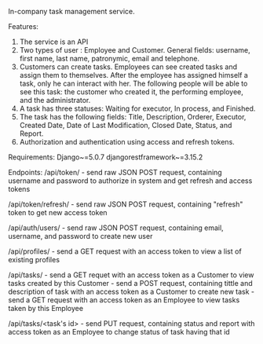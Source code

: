 In-company task management service.

Features:
1. The service is an API
2. Two types of user : Employee and Customer. General fields: username, first name, last name, patronymic, email and telephone.
3. Customers can create tasks. Employees can see created tasks and assign them to themselves. After the employee has assigned himself a task,
only he can interact with her. The following people will be able to see this task: the customer who created it, the performing employee, and the administrator.
4. A task has three statuses: Waiting for executor, In process, and Finished.
5. The task has the following fields: Title, Description, Orderer, Executor, Created Date, Date of Last Modification, Closed Date, Status, and Report.
6. Authorization and authentication using access and refresh tokens.
   
Requirements:
Django~=5.0.7
djangorestframework~=3.15.2

Endpoints:
/api/token/ - send raw JSON POST request, containing username and password to authorize in system and get refresh and access tokens

/api/token/refresh/ - send raw JSON POST request, containing "refresh" token to get new access token

/api/auth/users/ - send raw JSON POST request, containing email, username, and password to create new user

/api/profiles/ - send a GET request with an access token to view a list of existing profiles

/api/tasks/ - send a GET requet with an access token as a Customer to view tasks created by this Customer
            - send a POST request, containing tittle and description of task with an access token as a Customer to create new task
            - send a GET request with an access token as an Employee to view tasks taken by this Employee
            
/api/tasks/<task's id> - send PUT request, containing status and report with access token as an Employee to change status of task having that id
